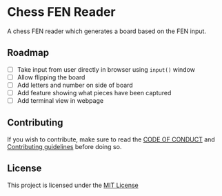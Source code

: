 # Chess FEN Reader

A chess FEN reader which generates a board based on the FEN input.

## Roadmap
- [ ] Take input from user directly in browser using `input()` window
- [ ] Allow flipping the board
- [ ] Add letters and number on side of board
- [ ] Add feature showing what pieces have been captured
- [ ] Add terminal view in webpage

## Contributing
If you wish to contribute, make sure to read the [CODE OF CONDUCT](CODE_OF_CONDUCT.md) and [Contributing guidelines](CONTRIBUTING.md) before doing so. 

## License
This project is licensed under the [MIT License](LICENSE.md)
